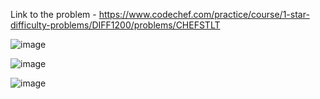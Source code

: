 Link to the problem - https://www.codechef.com/practice/course/1-star-difficulty-problems/DIFF1200/problems/CHEFSTLT

![image](https://github.com/Haleshot/Competitive-Programming/assets/57552973/ba0a9c4d-e41b-4a1a-a833-31691e79d6fe)


![image](https://github.com/Haleshot/Competitive-Programming/assets/57552973/1d6c13d5-534f-424f-84e9-afd39955af1b)


![image](https://github.com/Haleshot/Competitive-Programming/assets/57552973/44a7e3b2-03f7-4bd2-a3d7-fc3f90356f9a)
